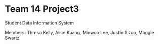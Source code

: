 # Team 14 Project3
Student Data Information System

Members: Thresa Kelly, Alice Kuang, Minwoo Lee, Justin Sizoo, Maggie Swartz 
